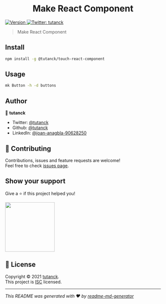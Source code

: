 <h1 align="center">Make React Component</h1>
<p>
  <a href="https://www.npmjs.com/package/touch-react-component" target="_blank">
    <img alt="Version" src="https://img.shields.io/npm/v/touch-react-component.svg">
  </a>
  <a href="https://twitter.com/tutanck" target="_blank">
    <img alt="Twitter: tutanck" src="https://img.shields.io/twitter/follow/tutanck.svg?style=social" />
  </a>
</p>

> Make React Component

## Install

```sh
npm install -g @tutanck/touch-react-component
```

## Usage

```sh
mk Button -h -d buttons
```

## Author

👤 **tutanck**

- Twitter: [@tutanck](https://twitter.com/tutanck)
- Github: [@tutanck](https://github.com/tutanck)
- LinkedIn: [@joan-anagbla-90628250](https://linkedin.com/in/joan-anagbla-90628250)

## 🤝 Contributing

Contributions, issues and feature requests are welcome!<br />Feel free to check [issues page](https://github.com/tutanck/touch-react-component/issues).

## Show your support

Give a ⭐️ if this project helped you!

<a href="https://www.patreon.com/tutanck">
  <img src="https://c5.patreon.com/external/logo/become_a_patron_button@2x.png" width="160">
</a>

## 📝 License

Copyright © 2021 [tutanck](https://github.com/tutanck).<br />
This project is [ISC](https://github.com/tutanck/touch-react-component/blob/master/LICENSE) licensed.

---

_This README was generated with ❤️ by [readme-md-generator](https://github.com/kefranabg/readme-md-generator)_
